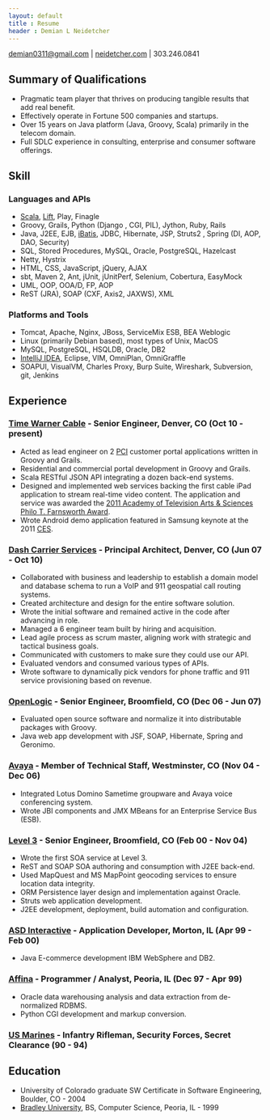 ```yaml
---
layout: default
title : Resume
header : Demian L Neidetcher 
---
```


demian0311@gmail.com | [neidetcher.com](http://neidetcher.com) | 303.246.0841

## Summary of Qualifications
- Pragmatic team player that thrives on producing tangible results that add real benefit.
- Effectively operate in Fortune 500 companies and startups.
- Over 15 years on Java platform (Java, Groovy, Scala) primarily in the telecom domain.
- Full SDLC experience in consulting, enterprise and consumer software offerings.

## Skill
### Languages and APIs
- [Scala](http://www.scala-lang.org/), [Lift](http://liftweb.net/), Play, Finagle
- Groovy, Grails, Python (Django , CGI, PIL), Jython, Ruby, Rails
- Java, J2EE, EJB, [iBatis](http://blog.mybatis.org/), JDBC, Hibernate, JSP, Struts2 , Spring (DI, AOP, DAO, Security)
- SQL, Stored Procedures, MySQL, Oracle, PostgreSQL, Hazelcast
- Netty, Hystrix
- HTML, CSS, JavaScript, jQuery, AJAX
- sbt, Maven 2, Ant, jUnit, jUnitPerf, Selenium, Cobertura, EasyMock
- UML, OOP, OOA/D, FP, AOP
- ReST (JRA), SOAP (CXF, Axis2, JAXWS), XML

### Platforms and Tools
- Tomcat, Apache, Nginx, JBoss, ServiceMix ESB, BEA Weblogic
- Linux (primarily Debian based), most types of Unix, MacOS
- MySQL, PostgreSQL, HSQLDB, Oracle, DB2
- [IntelliJ IDEA](http://www.jetbrains.com/idea/), Eclipse, VIM, OmniPlan, OmniGraffle
- SOAPUI, VisualVM, Charles Proxy, Burp Suite, Wireshark, Subversion, git, Jenkins

## Experience

### [Time Warner Cable](http://www.timewarnercable.com/) - Senior Engineer, Denver, CO (Oct 10 - present)
- Acted as lead engineer on 2 [PCI](https://www.pcisecuritystandards.org/) customer portal applications written in Groovy and Grails.
- Residential and commercial portal development in Groovy and Grails.
- Scala RESTful JSON API integrating a dozen back-end systems.
- Designed and implemented web services backing the first cable iPad application to stream real-time video content. The application and service was awarded the [2011 Academy of Television Arts & Sciences Philo T. Farnsworth Award](http://www.deadline.com/2011/10/emmys-primetime-engineering-awards-announced-vod-pioneer-among-winners/).
- Wrote Android demo application featured in Samsung keynote at the 2011 [CES](http://www.cesweb.org/).

### [Dash Carrier Services](https://www.linkedin.com/company/646621?trk=tyah&trkInfo=tarId%3A1398094869496%2Ctas%3Adash%20carrier%20services%2Cidx%3A1-1-1) - Principal Architect, Denver, CO (Jun 07 - Oct 10)
- Collaborated with business and leadership to establish a domain model and database schema to run a VoIP and 911 geospatial call routing systems.
- Created architecture and design for the entire software solution.
- Wrote the initial software and remained active in the code after advancing in role.
- Managed a 6 engineer team built by hiring and acquisition. 
- Lead agile process as scrum master, aligning work with strategic and tactical business goals.
- Communicated with customers to make sure they could use our API.
- Evaluated vendors and consumed various types of APIs.
- Wrote software to dynamically pick vendors for phone traffic and 911 service provisioning based on revenue.

### [OpenLogic](http://www.openlogic.com/) - Senior Engineer, Broomfield, CO (Dec 06 - Jun 07)
- Evaluated open source software and normalize it into distributable packages with Groovy.
- Java web app development with JSF, SOAP, Hibernate, Spring and Geronimo.

### [Avaya](http://www.avaya.com/) - Member of Technical Staff, Westminster, CO (Nov 04 - Dec 06)
- Integrated Lotus Domino Sametime groupware and Avaya voice conferencing system.
- Wrote JBI components and JMX MBeans for an Enterprise Service Bus (ESB).

### [Level 3](http://www.level3.com/) - Senior Engineer, Broomfield, CO (Feb 00 - Nov 04)
- Wrote the first SOA service at Level 3.
- ReST and SOAP SOA authoring and consumption with J2EE back-end.
- Used MapQuest and MS MapPoint geocoding services to ensure location data integrity.
- ORM Persistence layer design and implementation against Oracle.
- Struts web application development.
- J2EE development, deployment, build automation and configuration.

### [ASD Interactive](https://www.linkedin.com/company/advanced-system-designs?trk=company_logo) - Application Developer, Morton, IL (Apr 99 - Feb 00)
- Java E-commerce development IBM WebSphere and DB2.

### [Affina](https://www.linkedin.com/company/affina) - Programmer / Analyst, Peoria, IL (Dec 97 - Apr 99)
- Oracle data warehousing analysis and data extraction from de-normalized RDBMS.
- Python CGI development and markup conversion.

### [US Marines](http://www.marines.com/) - Infantry Rifleman, Security Forces, Secret Clearance (90 - 94)

## Education
- University of Colorado graduate SW Certificate in Software Engineering, Boulder, CO - 2004
- [Bradley University](http://www.bradley.edu/), BS, Computer Science, Peoria, IL - 1999
